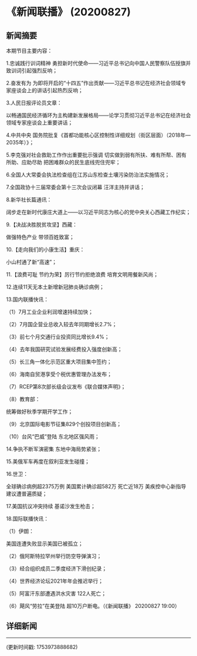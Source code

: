 # 《新闻联播》 (20200827)

## 新闻摘要

本期节目主要内容：

1.忠诚践行训词精神 勇担新时代使命——习近平总书记向中国人民警察队伍授旗并致训词引起强烈反响；

2.奋发有为 为即将开启的“十四五”作出贡献——习近平总书记在经济社会领域专家座谈会上的讲话引起热烈反响；

3.人民日报评论员文章：

以畅通国民经济循环为主构建新发展格局——论学习贯彻习近平总书记在经济社会领域专家座谈会上重要讲话；

4.中共中央 国务院批复《首都功能核心区控制性详细规划（街区层面）（2018年—2035年）》；

5.李克强对社会救助工作作出重要批示强调 切实做到弱有所扶、难有所帮、困有所助、应助尽助 把困难群众的民生底线兜住兜牢；

6.全国人大常委会执法检查组在江苏山东检查土壤污染防治法实施情况；

7.全国政协十三届常委会第十三次会议闭幕 汪洋主持并讲话；

8.新华社长篇通讯：

阔步走在新时代康庄大道上——以习近平同志为核心的党中央关心西藏工作纪实；

9.【决战决胜脱贫攻坚】西藏：

做强特色产业 带领百姓致富；

10.【走向我们的小康生活】重庆：

小山村通了新“高速”；

11.【浪费可耻 节约为荣】厉行节约拒绝浪费 培育文明用餐新风尚；

12.连续11天无本土新增新冠肺炎确诊病例；

13.国内联播快讯：

（1）7月工业企业利润增速持续加快；

（2）7月国企营业总收入较去年同期增长2.7%；

（3）前七个月交通行业投资同比增长9.4%；

（4）去年我国研究试验发展经费投入强度创新高；

（5）长三角一体化示范区重大项目集中签约；

（6）海南自贸港享受个税优惠管理办法发布；

（7）RCEP第8次部长级会议发布《联合媒体声明》；

（8）教育部：

统筹做好秋季学期开学工作；

（9）北京国际电影节征集829个创投项目创新高；

（10）台风“巴威”登陆 东北地区强风雨；

14.争执不断军演密集 东地中海局势紧张；

15.美俄军车再度在叙利亚发生碰撞；

16.世卫：

全球确诊病例超2375万例 美国累计确诊超582万 死亡近18万 美疾控中心新指导建议遭普遍质疑；

17.美国抗议冲突持续 基诺沙发生枪击；

18.国际联播快讯：

（1）伊朗：

美国连遭失败显示美国已被孤立；

（2）俄阿斯特拉罕州举行防空导弹演习；

（3）经合组织成员二季度经济下滑创纪录；

（4）世界经济论坛2021年年会推迟举行；

（5）阿富汗东部遭遇洪水灾害 122人死亡；

（6）飓风“劳拉”在美登陆 超10万户断电。（《新闻联播》 20200827 19:00）

## 详细新闻

---

(更新时间戳: 1753973888682)

